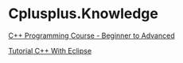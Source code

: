 # Cplusplus.Knowledge
[C++ Programming Course - Beginner to Advanced](https://youtu.be/8jLOx1hD3_o)

[Tutorial C++ With Eclipse](https://www.youtube.com/playlist?list=PLNBNwwaKjkMfoTHT-n2AbAS_7HSca0his)
